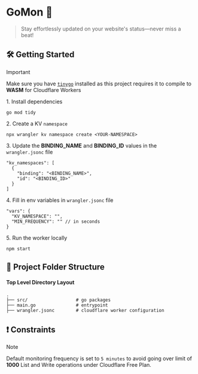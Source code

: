 # GoMon 🔭

> Stay effortlessly updated on your website's status—never miss a beat!

## 🛠 Getting Started

> [!IMPORTANT]  
> Make sure you have [`tinygo`](https://tinygo.org/getting-started/install/) installed as this project requires it to compile to **WASM** for Cloudflare Workers

1\. Install dependencies

```terminal
go mod tidy
```

2\. Create a KV `namespace`

```terminal
npx wrangler kv namespace create <YOUR-NAMESPACE>
```

3\. Update the **BINDING_NAME** and **BINDING_ID** values in the `wrangler.jsonc` file

```
"kv_namespaces": [
  {
    "binding": "<BINDING_NAME>",
    "id": "<BINDING_ID>"
  }
]
```

4\. Fill in env variables in `wrangler.jsonc` file

```
"vars": {
  "KV_NAMESPACE": "",
  "MIN_FREQUENCY": "" // in seconds
}
```

5\. Run the worker locally

```terminal
npm start
```

## 📂 Project Folder Structure

#### Top Level Directory Layout

```terminal
.
├── src/                  # go packages
├── main.go               # entrypoint
├── wrangler.jsonc        # cloudflare worker configuration
```

## ❗ Constraints

> [!NOTE]  
> Default monitoring frequency is set to `5 minutes` to avoid going over limit of **1000** List and Write operations under Cloudflare Free Plan.

